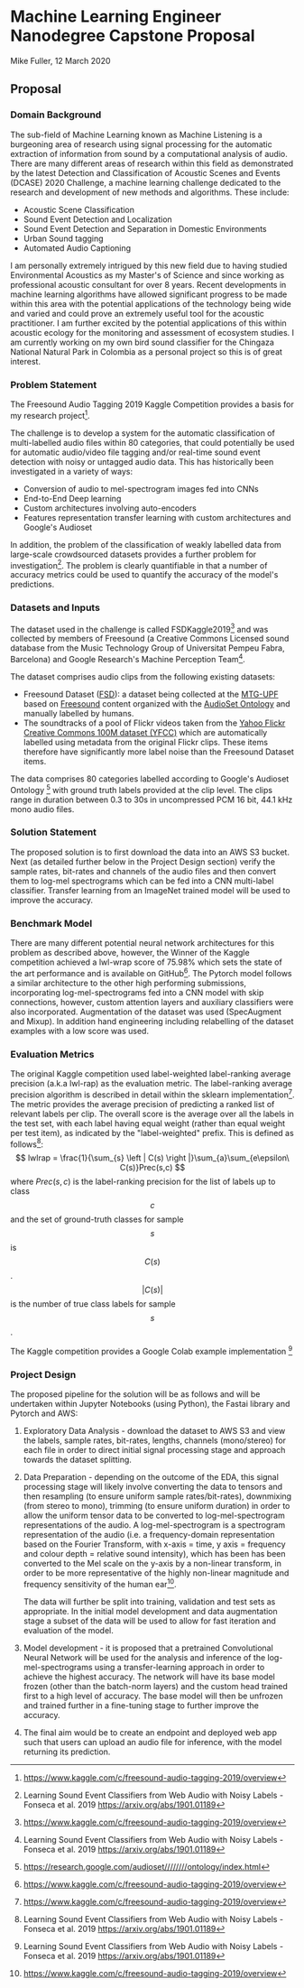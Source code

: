 # Machine Learning Engineer Nanodegree Capstone Proposal

Mike Fuller, 12 March 2020

## Proposal

### Domain Background

The sub-field of Machine Learning known as Machine Listening is a burgeoning area of research using signal processing for the automatic extraction of information from sound by a computational analysis of audio. There are many different areas of research within this field as demonstrated by the latest Detection and Classification of Acoustic Scenes and Events (DCASE) 2020 Challenge, a machine learning challenge dedicated to the research and development of new methods and algorithms. These include:

* Acoustic Scene Classification
* Sound Event Detection and Localization
* Sound Event Detection and Separation in Domestic Environments
* Urban Sound tagging
* Automated Audio Captioning

I am personally extremely intrigued by this new field due to having studied Environmental Acoustics as my Master's of Science and since working as professional acoustic consultant for over 8 years. Recent developments in machine learning algorithms have allowed significant progress to be made within this area with the potential applications of the technology being wide and varied and could prove an extremely useful tool for the acoustic practitioner. I am further excited by the potential applications of this within acoustic ecology for the monitoring and assessment of ecosystem studies. I am currently working on my own bird sound classifier for the Chingaza National Natural Park in Colombia as a personal project so this is of great interest.



### Problem Statement

The Freesound Audio Tagging 2019 Kaggle Competition provides a basis for my research project[^1]. 

The challenge is to develop a system for the automatic classification of multi-labelled audio files within 80 categories, that could potentially be used for automatic audio/video file tagging and/or real-time sound event detection with noisy or untagged audio data. This has historically been investigated in a variety of ways:

* Conversion of audio to mel-spectrogram images fed into CNNs
* End-to-End Deep learning
* Custom architectures involving auto-encoders
* Features representation transfer learning with custom architectures and Google's Audioset

In addition, the problem of the classification of weakly labelled data from large-scale crowdsourced datasets provides a further problem for investigation[^2]. The problem is clearly quantifiable in that a number of accuracy metrics could be used to quantify the accuracy of the model's predictions.

[^1]: https://www.kaggle.com/c/freesound-audio-tagging-2019/overview

[^2]: Learning Sound Event Classifiers from Web Audio with Noisy Labels - Fonseca et al. 2019 https://arxiv.org/abs/1901.01189



### Datasets and Inputs

The dataset used in the challenge is called FSDKaggle2019[^1] and was collected by members of Freesound (a Creative Commons Licensed sound database from the Music Technology Group of Universitat Pempeu Fabra, Barcelona) and Google Research's Machine Perception Team[^2].

The dataset comprises audio clips from the following existing datasets:

- Freesound Dataset ([FSD](https://annotator.freesound.org/fsd/)): a dataset being collected at the [MTG-UPF](https://www.upf.edu/web/mtg) based on [Freesound](https://freesound.org/) content organized with the [AudioSet Ontology](https://research.google.com/audioset////////ontology/index.html) and manually labelled by humans.
- The soundtracks of a pool of Flickr videos taken from the [Yahoo Flickr Creative Commons 100M dataset (YFCC)](http://code.flickr.net/2014/10/15/the-ins-and-outs-of-the-yahoo-flickr-100-million-creative-commons-dataset/) which are automatically labelled using metadata from the original Flickr clips. These items therefore have significantly more label noise than the Freesound Dataset items.

The data comprises 80 categories labelled according to Google's Audioset Ontology [^3] with ground truth labels provided at the clip level. The clips range in duration between 0.3 to 30s in uncompressed PCM 16 bit, 44.1 kHz mono audio files.

[^1]: **https://doi.org/10.5281/zenodo.3612637**
[^2]: Fonseca et al. - *Audio tagging with noisy labels and minimal supervision*. In Proceedings of DCASE2019 Workshop, NYC, US (2019). URL: https://arxiv.org/abs/1906.02975

[^3]: https://research.google.com/audioset////////ontology/index.html



### Solution Statement

The proposed solution is to first download the data into an AWS S3 bucket. Next (as detailed further below in the Project Design section) verify the sample rates, bit-rates and channels of the audio files and then convert them to log-mel spectrograms which can be fed into a CNN multi-label classifier. Transfer learning from an ImageNet trained model will be used to improve the accuracy.



### Benchmark Model

There are many different potential neural network architectures for this problem as described above, however, the Winner of the Kaggle competition achieved a lwl-wrap score of 75.98% which sets the state of the art performance and is available on GitHub[^1]. The Pytorch model follows a similar architecture to the other high performing submissions, incorporating log-mel-spectrograms fed into a CNN model with skip connections, however, custom attention layers and auxiliary classifiers were also incorporated. Augmentation of the dataset was used (SpecAugment and Mixup). In addition hand engineering including relabelling of the dataset examples with a low score was used.

[^1]: https://github.com/lRomul/argus-freesound



### Evaluation Metrics

The original Kaggle competition used label-weighted label-ranking average precision (a.k.a lwl-rap) as the evaluation metric. The label-ranking average precision algorithm is described in detail within the sklearn implementation[^1]. The metric provides the average precision of predicting a ranked list of relevant labels per clip. The overall score is the average over all the labels in the test set, with each label having equal weight (rather than equal weight per test item), as indicated by the "label-weighted" prefix. This is defined as follows[^2]:
$$
lwlrap = \frac{1}{\sum_{s} \left | C(s) \right |}\sum_{a}\sum_{e\epsilon\ C(s)}Prec(s,c)
$$
where $Prec(s,c)$ is the label-ranking precision for the list of labels up to class $$c$$ and the set of ground-truth classes for sample $$s$$ is $$C(s)$$. $$|C(s)|$$ is the number of true class labels for sample $$s$$. 


The Kaggle competition provides a Google Colab example implementation [^2]

[^1]: https://scikit-learn.org/stable/modules/model_evaluation.html#label-ranking-average-precision) 
[^2]:Fonseca et al. - *Audio tagging with noisy labels and minimal supervision*. In Proceedings of DCASE2019 Workshop, NYC, US (2019). URL: https://arxiv.org/abs/1906.02975 ↩ ↩ ↩ ↩ ↩
[^3]:(https://colab.research.google.com/drive/1AgPdhSp7ttY18O3fEoHOQKlt_3HJDLi8)



### Project Design

The proposed pipeline for the solution will be as follows and will be undertaken within Jupyter Notebooks (using Python), the Fastai library and Pytorch and AWS:

1. Exploratory Data Analysis - download the dataset to AWS S3 and view the labels, sample rates, bit-rates, lengths, channels (mono/stereo) for each file in order to direct initial signal processing stage and approach towards the dataset splitting.

2. Data Preparation - depending on the outcome of the EDA, this signal processing stage will likely involve converting the data to tensors and then resampling (to ensure uniform sample rates/bit-rates), downmixing (from stereo to mono), trimming (to ensure uniform duration) in order to allow the uniform tensor data to be converted to log-mel-spectrogram representations of the audio. A log-mel-spectrogram is a spectrogram representation of the audio (i.e. a frequency-domain representation based on the Fourier Transform, with x-axis = time, y axis = frequency and colour depth = relative sound intensity), which has been has been converted to the Mel scale on the y-axis by a non-linear transform, in order to be more representative of the highly non-linear magnitude and frequency sensitivity of the human ear[^1]. 

   The data will further be split into training, validation and test sets as appropriate. In the initial model development and data augmentation stage a subset of the data will be used to allow for fast iteration and evaluation of the model.

3. Model development - it is proposed that a pretrained Convolutional Neural Network will be used for the analysis and inference of the log-mel-spectrograms using a transfer-learning approach in order to achieve the highest accuracy.  The network will have its base model frozen (other than the batch-norm layers) and the custom head trained first to a high level of accuracy. The base model will then be unfrozen and trained further in a fine-tuning stage to further improve the accuracy.

4. The final aim would be to create an endpoint and deployed web app such that users can upload an audio file for inference, with the model returning its prediction.


[^1]: Computational Analysis of Sound Scenes and Events, pg. 22 - Virtanen et al.

